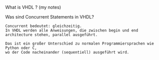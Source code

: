 What is VHDL ? (my notes)

Was sind Concurrent Statements in VHDL?

    Concurrent bedeutet: gleichzeitig.
    In VHDL werden alle Anweisungen, die zwischen begin und end architecture stehen, parallel ausgeführt.
    
    Das ist ein großer Unterschied zu normalen Programmiersprachen wie Python oder C, 
    wo der Code nacheinander (sequentiell) ausgeführt wird.
